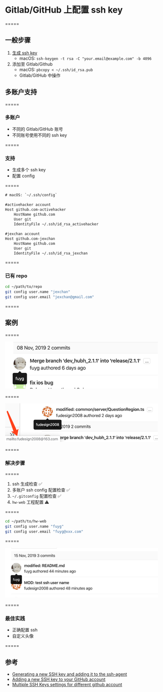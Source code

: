 # Gitlab/GitHub 上配置 ssh key

=====

## 一般步骤

1. [生成 ssh key](https://help.github.com/en/enterprise/2.15/user/articles/generating-a-new-ssh-key-and-adding-it-to-the-ssh-agent)
    - macOS: `ssh-keygen -t rsa -C "your.email@example.com" -b 4096`
1. 添加至 Gitlab/Github
    - macOS: `pbcopy < ~/.ssh/id_rsa.pub`
    - Gitlab/GitHub 中操作

## 多账户支持

=====

### 多账户

-   不同的 Gitlab/GitHub 账号
-   不同账号使用不同的 ssh key

=====

### 支持

-   生成多个 ssh key
-   配置 config

=====

```config
# macOS: `~/.ssh/config`

#activehacker account
Host github.com-activehacker
    HostName github.com
    User git
    IdentityFile ~/.ssh/id_rsa_activehacker

#jexchan account
Host github.com-jexchan
    HostName github.com
    User git
    IdentityFile ~/.ssh/id_rsa_jexchan

```

=====

### 已有 repo

```bash
cd ~/path/to/repo
git config user.name "jexchan"
git config user.email "jexchan@gmail.com"

```

=====

## 案例

=====

![fuyg](./ssh-key-on-gitlab-github/fuyg.png)

=====

![fudesign2008](./ssh-key-on-gitlab-github/fudesign2008.png)

=====

### 解决步骤

=====

1. ssh 生成检查 ✅
1. 多账户 ssh config 配置检查 ✅
1. `~/.gitconfig` 配置检查 ✅
1. `hw-web` 工程配置 ⚠️

=====

```bash
cd ~/path/to/hw-web
git config user.name "fuyg"
git config user.email "fuyg@xxx.com"

```

=====

![fuyg-ok](./ssh-key-on-gitlab-github/fuyg-ok.png)

=====

### 最佳实践

-   正确配置 ssh
-   自定义头像

=====

## 参考

-   [Generating a new SSH key and adding it to the ssh-agent](https://help.github.com/en/enterprise/2.15/user/articles/generating-a-new-ssh-key-and-adding-it-to-the-ssh-agent)
-   [Adding a new SSH key to your GitHub account](https://help.github.com/en/enterprise/2.15/user/articles/adding-a-new-ssh-key-to-your-github-account)
-   [Multiple SSH Keys settings for different github account](https://gist.github.com/jexchan/2351996)

